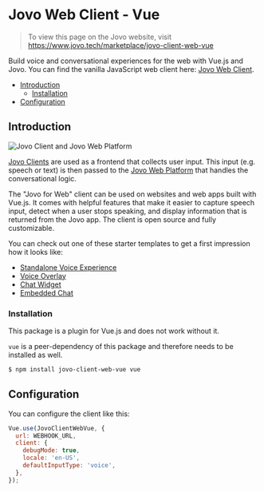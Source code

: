 # Jovo Web Client - Vue

> To view this page on the Jovo website, visit https://www.jovo.tech/marketplace/jovo-client-web-vue

Build voice and conversational experiences for the web with Vue.js and Jovo. You can find the vanilla JavaScript web client here: [Jovo Web Client](https://www.jovo.tech/marketplace/jovo-client-web).

- [Introduction](#introduction)
  - [Installation](#installation)
- [Configuration](#configuration)


## Introduction

![Jovo Client and Jovo Web Platform](https://raw.githubusercontent.com/jovotech/jovo-framework/master/jovo-platforms/jovo-platform-web/img/jovo-client-platform-communication.png "How Jovo Core Platform communicates with clients like web apps")

[Jovo Clients](https://www.jovo.tech/marketplace/tag/clients) are used as a frontend that collects user input. This input (e.g. speech or text) is then passed to the [Jovo Web Platform](https://www.jovo.tech/marketplace/jovo-platform-web) that handles the conversational logic.

The "Jovo for Web" client can be used on websites and web apps built with Vue.js. It comes with helpful features that make it easier to capture speech input, detect when a user stops speaking, and display information that is returned from the Jovo app. The client is open source and fully customizable.

You can check out one of these starter templates to get a first impression how it looks like:
* [Standalone Voice Experience](https://github.com/jovotech/jovo-starter-web-standalone)
* [Voice Overlay](https://github.com/jovotech/jovo-starter-web-overlay)
* [Chat Widget](https://github.com/jovotech/jovo-starter-web-chatwidget)
* [Embedded Chat](https://github.com/jovotech/jovo-starter-web-embeddedchat)


### Installation

This package is a plugin for Vue.js and does not work without it.

`vue` is a peer-dependency of this package and therefore needs to be installed as well.

```sh
$ npm install jovo-client-web-vue vue
```


## Configuration

You can configure the client like this:

```javascript
Vue.use(JovoClientWebVue, {
  url: WEBHOOK_URL,
  client: {
    debugMode: true,
    locale: 'en-US',
    defaultInputType: 'voice',
  },
});
```
